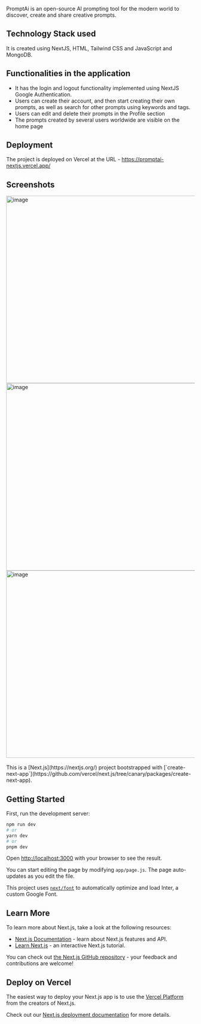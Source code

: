 PromptAi is an open-source AI prompting tool for the modern world to discover, create and share creative prompts.

## Technology Stack used
It is created using NextJS, HTML, Tailwind CSS and JavaScript and MongoDB.

## Functionalities in the application
<ul>
  <li>It has the login and logout functionality implemented using NextJS Google Authentication.</li>
  <li>Users can create their account, and then start creating their own prompts, as well as search for other prompts using keywords and tags.</li>
  <li>Users can edit and delete their prompts in the Profile section</li>
  <li>The prompts created by several users worldwide are visible on the home page</li>
</ul>

## Deployment
The project is deployed on Vercel at the URL - https://promptai-nextjs.vercel.app/

## Screenshots
<img width="1000" height="500" alt="image" src="https://github.com/Aryan2727-debug/promptai-nextjs/assets/78311368/5227c474-31f9-4e82-b463-9696aa45953c">

<br/>
<img width="1000" height="500" alt="image" src="https://github.com/Aryan2727-debug/promptai-nextjs/assets/78311368/cd8579e6-3a41-4ef9-8e43-f6b09c3b3313">

<br/>
<img width="1000" height="500" alt="image" src="https://github.com/Aryan2727-debug/promptai-nextjs/assets/78311368/8766e736-3c6c-4bbc-acd5-dac2e1423348">

<br/>
<br/>
This is a [Next.js](https://nextjs.org/) project bootstrapped with [`create-next-app`](https://github.com/vercel/next.js/tree/canary/packages/create-next-app).

## Getting Started

First, run the development server:

```bash
npm run dev
# or
yarn dev
# or
pnpm dev
```

Open [http://localhost:3000](http://localhost:3000) with your browser to see the result.

You can start editing the page by modifying `app/page.js`. The page auto-updates as you edit the file.

This project uses [`next/font`](https://nextjs.org/docs/basic-features/font-optimization) to automatically optimize and load Inter, a custom Google Font.

## Learn More

To learn more about Next.js, take a look at the following resources:

- [Next.js Documentation](https://nextjs.org/docs) - learn about Next.js features and API.
- [Learn Next.js](https://nextjs.org/learn) - an interactive Next.js tutorial.

You can check out [the Next.js GitHub repository](https://github.com/vercel/next.js/) - your feedback and contributions are welcome!

## Deploy on Vercel

The easiest way to deploy your Next.js app is to use the [Vercel Platform](https://vercel.com/new?utm_medium=default-template&filter=next.js&utm_source=create-next-app&utm_campaign=create-next-app-readme) from the creators of Next.js.

Check out our [Next.js deployment documentation](https://nextjs.org/docs/deployment) for more details.
